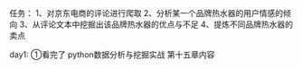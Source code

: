 任务：
1、对京东电商的评论进行爬取
2、分析某一个品牌热水器的用户情感的倾向
3、从评论文本中挖掘出该品牌热水器的优点与不足
4、提炼不同品牌热水器的卖点

day1:
①看完了 python数据分析与挖掘实战 第十五章内容
